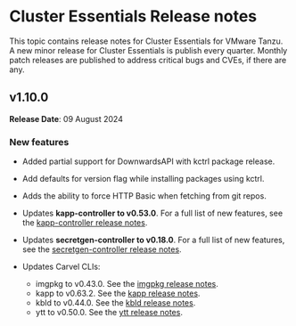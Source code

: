 # Cluster Essentials Release notes

This topic contains release notes for Cluster Essentials for VMware Tanzu. A new minor release for Cluster Essentials is publish every quarter. Monthly patch releases are published to address critical bugs and CVEs, if there are any.

## <a id='1-10'></a> v1.10.0

**Release Date**: 09 August 2024

### <a id='1-10-new-features'></a> New features

- Added partial support for DownwardsAPI with kctrl package release.

- Add defaults for version flag while installing packages using kctrl.

- Adds the ability to force HTTP Basic when fetching from git repos.

- Updates **kapp-controller to v0.53.0**. For a full list of new features, see the
  [kapp-controller release notes](https://github.com/carvel-dev/kapp-controller/releases/tag/v0.53.0).

- Updates **secretgen-controller to v0.18.0**. For a full list of new features, see the
  [secretgen-controller release notes](https://github.com/carvel-dev/secretgen-controller/releases/tag/v0.18.0).

- Updates Carvel CLIs:
    - imgpkg to v0.43.0. See the [imgpkg release notes](https://github.com/carvel-dev/imgpkg/releases/tag/v0.43.0).
    - kapp to v0.63.2. See the [kapp release notes](https://github.com/carvel-dev/kapp/releases/tag/v0.63.1).
    - kbld to v0.44.0. See the [kbld release notes](https://github.com/carvel-dev/kbld/releases/tag/v0.44.0).
    - ytt to v0.50.0. See the [ytt release notes](https://github.com/carvel-dev/ytt/releases/tag/v0.50.0).

